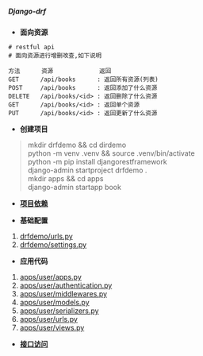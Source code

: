 ##### Django-drf

- **面向资源**
```text
# restful api
# 面向资源进行增删改查,如下说明

方法      资源             返回
GET      /api/books      : 返回所有资源(列表)
POST     /api/books      : 返回添加了什么资源
DELETE   /api/books/<id> : 返回删除了什么资源
GET      /api/books/<id> : 返回单个资源
PUT      /api/books/<id> : 返回更新了什么资源
```

- **创建项目**
> mkdir drfdemo && cd dirdemo  
> python -m venv .venv && source .venv/bin/activate  
> python -m pip install djangorestframework  
> django-admin startproject drfdemo .  
> mkdir apps && cd apps  
> django-admin startapp book

- **[项目依赖](./py-drf-reqirements.md)**

- **基础配置**
1. [drfdemo/urls.py](./py-drf-router.md)
2. [drfdemo/settings.py](./py-drf-settings.md)


- **应用代码**
1. [apps/user/apps.py](./py-drf-apps-user-apps.md)
2. [apps/user/authentication.py](./py-drf-apps-user-auth.md)
3. [apps/user/middlewares.py](./py-drf-apps-user-mdw.md)
4. [apps/user/models.py](./py-drf-apps-user-model.md)
5. [apps/user/serializers.py](./py-drf-apps-user-serializer.md)
6. [apps/user/urls.py](./py-drf-apps-user-urls.md)
7. [apps/user/views.py](./py-drf-apps-user-view.md)

- **[接口访问](./py-drf-api.md)**